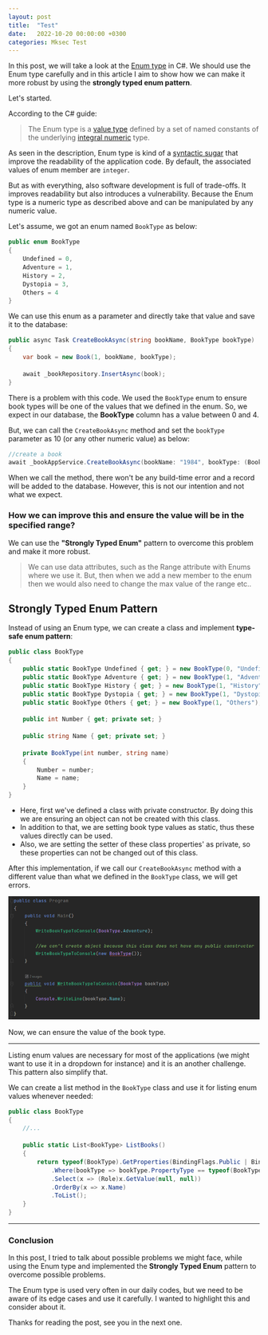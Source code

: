 ```yaml
---
layout: post
title:  "Test"
date:   2022-10-20 00:00:00 +0300
categories: Mksec Test
---
```


In this post, we will take a look at the [Enum type](https://learn.microsoft.com/en-us/dotnet/csharp/language-reference/builtin-types/enum) in C#. We should use the Enum type carefully and in this article I aim to show how we can make it more robust by using the **strongly typed enum pattern**.

Let's started.

According to the C# guide:

> The Enum type is a [value type](https://learn.microsoft.com/en-us/dotnet/csharp/language-reference/builtin-types/value-types) defined by a set of named constants of the underlying [integral numeric](https://learn.microsoft.com/en-us/dotnet/csharp/language-reference/builtin-types/integral-numeric-types) type.

As seen in the description, Enum type is kind of a [syntactic sugar](https://en.wikipedia.org/wiki/Syntactic_sugar) that improve the readability of the application code. By default, the associated values of enum member are `integer`.

But as with everything, also software development is full of trade-offs. It improves readability but also introduces a vulnerability. Because the Enum type is a numeric type as described above and can be manipulated by any numeric value.

Let's assume, we got an enum named `BookType` as below:

```csharp
public enum BookType
{
    Undefined = 0,
    Adventure = 1,
    History = 2,
    Dystopia = 3,
    Others = 4
}
```

We can use this enum as a parameter and directly take that value and save it to the database:

```csharp
public async Task CreateBookAsync(string bookName, BookType bookType)
{
    var book = new Book(1, bookName, bookType);

    await _bookRepository.InsertAsync(book);
}
```

There is a problem with this code. We used the `BookType` enum to ensure book types will be one of the values that we defined in the enum. So, we expect in our database, the **BookType** column has a value between 0 and 4. 

But, we can call the `CreateBookAsync` method and set the `bookType` parameter as 10 (or any other numeric value) as below:

```csharp
//create a book
await _bookAppService.CreateBookAsync(bookName: "1984", bookType: (BookType)10);
```

When we call the method, there won't be any build-time error and a record will be added to the database. However, this is not our intention and not what we expect.

### How we can improve this and ensure the value will be in the specified range?

We can use the **"Strongly Typed Enum"** pattern to overcome this problem and make it more robust.

> We can use data attributes, such as the Range attribute with Enums where we use it. But, then when we add a new member to the enum then we would also need to change the max value of the range etc..

## Strongly Typed Enum Pattern

Instead of using an Enum type, we can create a class and implement **type-safe enum pattern**:

```csharp
public class BookType
{
    public static BookType Undefined { get; } = new BookType(0, "Undefined");
    public static BookType Adventure { get; } = new BookType(1, "Adventure");
    public static BookType History { get; } = new BookType(1, "History");
    public static BookType Dystopia { get; } = new BookType(1, "Dystopia");
    public static BookType Others { get; } = new BookType(1, "Others");

    public int Number { get; private set; }

    public string Name { get; private set; }

    private BookType(int number, string name)
    {
        Number = number;
        Name = name;
    }
}
```

* Here, first we've defined a class with private constructor. By doing this we are ensuring an object can not be created with this class.
* In addition to that, we are setting book type values as static, thus these values directly can be used.
* Also, we are setting the setter of these class properties' as private, so these properties can not be changed out of this class.

After this implementation, if we call our `CreateBookAsync` method with a different value than what we defined in the `BookType` class, we will get errors.

![](/assets/images/test/test.png)

Now, we can ensure the value of the book type. 

---

Listing enum values are necessary for most of the applications (we might want to use it in a dropdown for instance) and it is an another challenge. This pattern also simplify that. 

We can create a list method in the `BookType` class and use it for listing enum values whenever needed:

```csharp
public class BookType
{
    //...

    public static List<BookType> ListBooks()
    {
        return typeof(BookType).GetProperties(BindingFlags.Public | BindingFlags.Static)
            .Where(bookType => bookType.PropertyType == typeof(BookType))
            .Select(x => (Role)x.GetValue(null, null))
            .OrderBy(x => x.Name)
            .ToList();
    }
}
```

---

### Conclusion

In this post, I tried to talk about possible problems we might face, while using the Enum type and implemented the **Strongly Typed Enum** pattern to overcome possible problems. 

The Enum type is used very often in our daily codes, but we need to be aware of its edge cases and use it carefully. I wanted to highlight this and consider about it.

Thanks for reading the post, see you in the next one.
